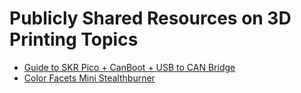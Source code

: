 # Publicly Shared Resources on 3D Printing Topics
* [Guide to SKR Pico + CanBoot + USB to CAN Bridge](skr_pico_canboot_canbus.md)
* [Color Facets Mini Stealthburner](color_facets_mini_stealthburner.md)
